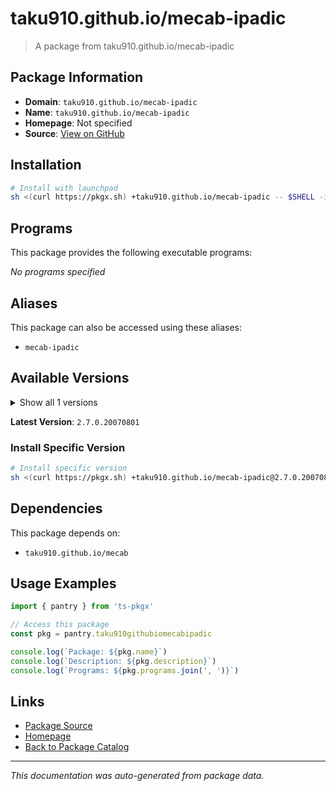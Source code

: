 # taku910.github.io/mecab-ipadic

> A package from taku910.github.io/mecab-ipadic

## Package Information

- **Domain**: `taku910.github.io/mecab-ipadic`
- **Name**: `taku910.github.io/mecab-ipadic`
- **Homepage**: Not specified
- **Source**: [View on GitHub](https://github.com/pkgxdev/pantry/tree/main/projects/taku910.github.io/mecab-ipadic/package.yml)

## Installation

```bash
# Install with launchpad
sh <(curl https://pkgx.sh) +taku910.github.io/mecab-ipadic -- $SHELL -i
```

## Programs

This package provides the following executable programs:

*No programs specified*

## Aliases

This package can also be accessed using these aliases:

- `mecab-ipadic`

## Available Versions

<details>
<summary>Show all 1 versions</summary>

- `2.7.0.20070801`

</details>

**Latest Version**: `2.7.0.20070801`

### Install Specific Version

```bash
# Install specific version
sh <(curl https://pkgx.sh) +taku910.github.io/mecab-ipadic@2.7.0.20070801 -- $SHELL -i
```

## Dependencies

This package depends on:

- `taku910.github.io/mecab`

## Usage Examples

```typescript
import { pantry } from 'ts-pkgx'

// Access this package
const pkg = pantry.taku910githubiomecabipadic

console.log(`Package: ${pkg.name}`)
console.log(`Description: ${pkg.description}`)
console.log(`Programs: ${pkg.programs.join(', ')}`)
```

## Links

- [Package Source](https://github.com/pkgxdev/pantry/tree/main/projects/taku910.github.io/mecab-ipadic/package.yml)
- [Homepage](#)
- [Back to Package Catalog](../package-catalog.md)

---

*This documentation was auto-generated from package data.*
